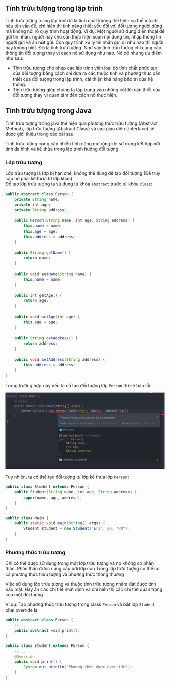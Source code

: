 
## Tính trừu tượng trong lập trình

Tính trừu tượng trong lập trình là là tính chất không thể hiện cụ thể mà chỉ nêu tên vấn đề, chỉ hiển thị tính năng thiết yếu đối với đối tượng người dùng mà không nói rõ quy trình hoạt động.
Ví dụ: Một người sử dụng điện thoại để gửi tin nhắn, người này chủ cần thực hiện soạn nội dung tin, nhập thông tin người gửi và ấn nút gửi. Còn quy trình xử lý tin nhắn gửi đi như nào thì người này không biết. Đó là tính trừu tượng.
Như vậy tính trừu tượng chỉ cung cấp thông tin đối tượng thay vì cách nó sử dụng như nào. Nó có nhưng ưu điểm như sau:  
* Tính trừu tượng cho phép các lập trình viên loại bỏ tính chất phức tạp của đối tượng bằng cách chỉ đưa ra các thuộc tính và phương thức cần thiết của đối tượng trong lập trình, cải thiện khả năng bảo trì của hệ thống.
* Tính trừu tượng giúp chúng ta tập trung vào những cốt lõi cần thiết của đối tượng thay vì quan tâm đến cách nó thực hiện.

## Tính trừu tượng trong Java  
Tính trừu tượng trong java thể hiện qua phương thức trừu tượng (Abstract Method), lớp trừu tượng (Abstract Class) và các giao diện (Interface) sẽ được giới thiệu trong các bài sau.  

Tính trừu tượng cung cấp nhiều tính năng mở rộng khi sử dụng kết hợp với tính đa hình và kế thừa trong lập trình hướng đối tượng.


### Lớp trừu tượng  
Lớp trừu tượng là lớp bị hạn chế, không thể dùng để tạo đối tượng (Để truy cập nó phải kế thừa từ lớp khác)  
Để tạo lớp trừu tượng ta sử dụng từ khóa `abstract` trước từ khóa `class`:  

```java
public abstract class Person {
    private String name;
    private int age;
    private String address;

    public Person(String name, int age, String address) {
        this.name = name;
        this.age = age;
        this.address = address;
    }

    public String getName() {
        return name;
    }

    public void setName(String name) {
        this.name = name;
    }

    public int getAge() {
        return age;
    }

    public void setAge(int age) {
        this.age = age;
    }

    public String getAddress() {
        return address;
    }

    public void setAddress(String address) {
        this.address = address;
    }
}
```  

Trong trường hợp này nếu ta cố tạo đối tượng lớp `Person` thì sẽ báo lỗi. 

![image](../image/abstract_1.png)  

Tuy nhiên, ta có thể tạo đối tượng từ lớp kế thừa lớp `Person`:  

```java
public class Student extends Person {
    public Student(String name, int age, String address) {
        super(name, age, address);
    }
}
```

```java
public class Main {
    public static void main(String[] args) {
        Student student = new Student("Eri", 20, "HN");
    }
}
```

### Phương thức trừu tượng
Chỉ có thể được sử dụng trong một lớp trừu tượng và nó không có phần thân. Phần thân được cung cấp bởi lớp con
Trong lớp trừu tượng có thể có cả phương thức trừu tượng và phương thức thông thường

Việc sử dụng lớp trừu tượng và thuộc tính trừu tượng nhằm đạt được tính bảo mật. Hãy ẩn các chi tiết nhất định và chỉ hiển thị các chi tiết quan trọng của một đối tượng  

Ví dụ: Tạo phương thức trừu tượng trong class `Person` và bắt lớp `Student` phải override lại

```java
public abstract class Person {
    //...
    public abstract void print();
}
```

```java
public class Student extends Person {
    //...
    @Override
    public void print() {
        System.out.println("Phương thức được override");
    }
}
```